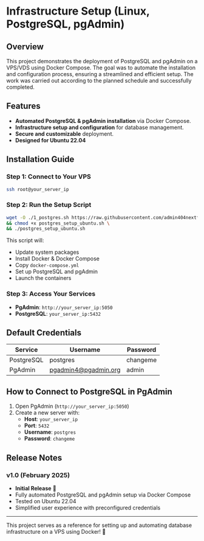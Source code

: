 # Infrastructure Setup (Linux, PostgreSQL, pgAdmin)

## Overview
This project demonstrates the deployment of PostgreSQL and pgAdmin on a VPS/VDS using Docker Compose. The goal was to automate the installation and configuration process, ensuring a streamlined and efficient setup. The work was carried out according to the planned schedule and successfully completed.

## Features
- **Automated PostgreSQL & pgAdmin installation** via Docker Compose.
- **Infrastructure setup and configuration** for database management.
- **Secure and customizable** deployment.
- **Designed for Ubuntu 22.04** 

## Installation Guide
### Step 1: Connect to Your VPS
```sh
ssh root@your_server_ip
```

### Step 2: Run the Setup Script
```sh
wget -O ./1_postgres.sh https://raw.githubusercontent.com/admin404nextfloor/SQL/master/postgres_setup_ubuntu.sh \
&& chmod +x postgres_setup_ubuntu.sh \
&& ./postgres_setup_ubuntu.sh
```
This script will:
- Update system packages
- Install Docker & Docker Compose
- Copy `docker-compose.yml`
- Set up PostgreSQL and pgAdmin
- Launch the containers

### Step 3: Access Your Services
- **PgAdmin**: `http://your_server_ip:5050`
- **PostgreSQL**: `your_server_ip:5432`

## Default Credentials
| Service  | Username | Password  |
|----------|----------|------------|
| PostgreSQL | postgres  | changeme |
| PgAdmin | pgadmin4@pgadmin.org | admin |

## How to Connect to PostgreSQL in PgAdmin
1. Open PgAdmin (`http://your_server_ip:5050`)
2. Create a new server with:
   - **Host**: `your_server_ip`
   - **Port**: `5432`
   - **Username**: `postgres`
   - **Password**: `changeme`

## Release Notes
### v1.0 (February 2025)
- **Initial Release** 🎉
- Fully automated PostgreSQL and pgAdmin setup via Docker Compose
- Tested on Ubuntu 22.04
- Simplified user experience with preconfigured credentials


---
This project serves as a reference for setting up and automating database infrastructure on a VPS using Docker! 🚀


